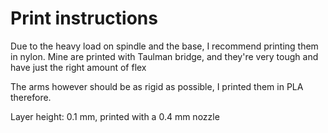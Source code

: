 # Print instructions

Due to the heavy load on spindle and the base, I recommend printing them in nylon. Mine are printed with Taulman bridge, and they're very tough and have just the right amount of flex

The arms however should be as rigid as possible, I printed them in PLA therefore.

Layer height: 0.1 mm, printed with a 0.4 mm nozzle
